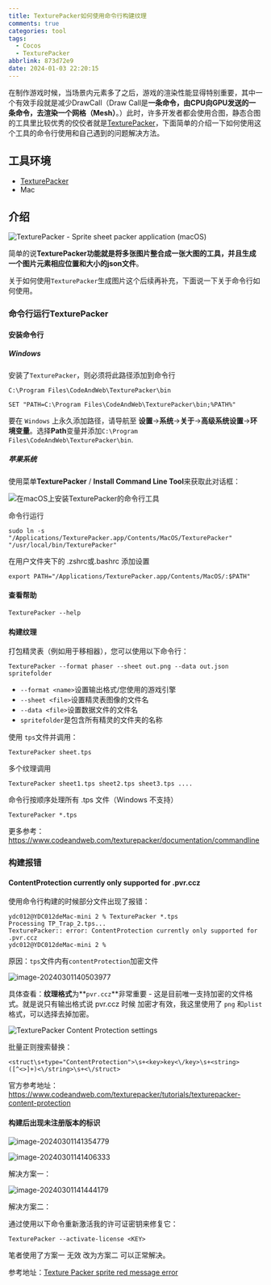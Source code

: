 ```yaml
---
title: TexturePacker如何使用命令行构建纹理
comments: true
categories: tool
tags:
  - Cocos
  - TexturePacker
abbrlink: 873d72e9
date: 2024-01-03 22:20:15
---
```


在制作游戏时候，当场景内元素多了之后，游戏的渲染性能显得特别重要，其中一个有效手段就是减少DrawCall（Draw Call是**一条命令，由CPU向GPU发送的一条命令，去渲染一个网格（Mesh）**。）此时，许多开发者都会使用合图，静态合图的工具里比较优秀的佼佼者就是[TexturePacker](https://www.codeandweb.com/texturepacker)，下面简单的介绍一下如何使用这个工具的命令行使用和自己遇到的问题解决方法。
<!--more-->

## 工具环境

- [TexturePacker](https://www.codeandweb.com/texturepacker)
- Mac

## 介绍

![TexturePacker - Sprite sheet packer application (macOS)](./TexturePacker如何使用命令行构建纹理/texturepacker-mac@2x.png)

简单的说**TexturePacker功能就是将多张图片整合成一张大图的工具，并且生成一个图片元素相应位置和大小的json文件**。

关于如何使用`TexturePacker`生成图片这个后续再补充，下面说一下关于命令行如何使用。

### 命令行运行TexturePacker

#### 安装命令行

##### Windows

安装了`TexturePacker`，则必须将此路径添加到命令行

```shell
C:\Program Files\CodeAndWeb\TexturePacker\bin
```

```shell
SET "PATH=C:\Program Files\CodeAndWeb\TexturePacker\bin;%PATH%"
```

要在 `Windows` 上永久添加路径，请导航至 **设置**->**系统**->**关于**->**高级系统设置**->**环境变量**。选择**Path**变量并添加`C:\Program Files\CodeAndWeb\TexturePacker\bin`.

##### 苹果系统

使用菜单**TexturePacker** / **Install Command Line Tool**来获取此对话框：

![在macOS上安装TexturePacker的命令行工具](./TexturePacker如何使用命令行构建纹理/install-command-line-macos@2x.png)

命令行运行

```shell
sudo ln -s "/Applications/TexturePacker.app/Contents/MacOS/TexturePacker" "/usr/local/bin/TexturePacker"
```

在用户文件夹下的 .zshrc或.bashrc 添加设置

```shell
export PATH="/Applications/TexturePacker.app/Contents/MacOS/:$PATH"
```

#### 查看帮助

```shell
TexturePacker --help
```

#### 构建纹理

打包精灵表（例如用于移相器），您可以使用以下命令行：

```shell
TexturePacker --format phaser --sheet out.png --data out.json spritefolder
```

- `--format <name>`设置输出格式/您使用的游戏引擎
- `--sheet <file>`设置精灵表图像的文件名
- `--data <file>`设置数据文件的文件名
- `spritefolder`是包含所有精灵的文件夹的名称

使用 `tps`文件并调用：

```shell
TexturePacker sheet.tps
```

多个纹理调用

```shell
TexturePacker sheet1.tps sheet2.tps sheet3.tps ....
```

命令行按顺序处理所有 .tps 文件（Windows 不支持）

```shell
TexturePacker *.tps
```

更多参考：https://www.codeandweb.com/texturepacker/documentation/commandline

### 构建报错

####  ContentProtection currently only supported for .pvr.ccz

使用命令行构建的时候部分文件出现了报错：

```shell
ydc012@YDC012deMac-mini 2 % TexturePacker *.tps
Processing TP_Trap_2.tps...
TexturePacker:: error: ContentProtection currently only supported for .pvr.ccz
ydc012@YDC012deMac-mini 2 %
```

原因：`tps`文件内有`contentProtection`加密文件

![image-20240301140503977](./TexturePacker如何使用命令行构建纹理/image-20240301140503977.png)

具体查看：**纹理格式**为**`pvr.ccz`**非常重要 - 这是目前唯一支持加密的文件格式。就是说只有输出格式说 pvr.ccz 时候 加密才有效，我这里使用了 `png` 和`plist` 格式，可以选择去掉加密。

![TexturePacker Content Protection settings](./TexturePacker如何使用命令行构建纹理/contentprotection@2x-20240301140716565.png)



批量正则搜索替换：

```shell
<struct\s+type="ContentProtection">\s+<key>key<\/key>\s+<string>([^<>]+)<\/string>\s+<\/struct>
```

官方参考地址：https://www.codeandweb.com/texturepacker/tutorials/texturepacker-content-protection

#### 构建后出现未注册版本的标识

![image-20240301141354779](./TexturePacker如何使用命令行构建纹理/image-20240301141354779.png)

![image-20240301141406333](./TexturePacker如何使用命令行构建纹理/image-20240301141406333.png)

解决方案一：

![image-20240301141444179](./TexturePacker如何使用命令行构建纹理/image-20240301141444179.png)

解决方案二：

通过使用以下命令重新激活我的许可证密钥来修复它：

```shell
TexturePacker --activate-license <KEY>
```

笔者使用了方案一 无效 改为方案二 可以正常解决。

参考地址：[Texture Packer sprite red message error](https://stackoverflow.com/questions/28133144/texture-packer-sprite-red-message-error)